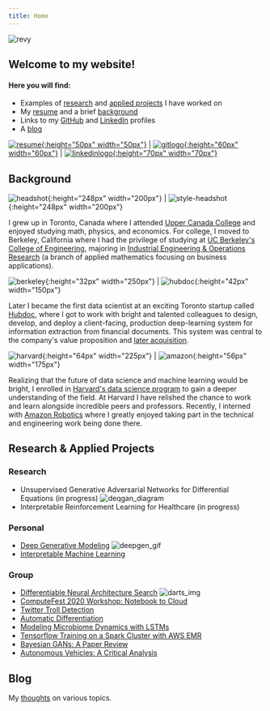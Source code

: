 ```yaml
---
title: Home
---
```


<!-- ![headshot](pics/headshot.jpg){:height="186px" width="150px"} | ![headshot_neuralstyle](pics/dylan_style.png){:height="186px" width="150px"} -->

![revy](pics/Revy.JPG)

## Welcome to my website!

#### Here you will find:
- Examples of [research](index.md#research) and [applied projects](index.md#applied) I have worked on
- My [resume](resume/resume.pdf) and a brief [background](index.md#background)
- Links to my [GitHub](https://github.com/dylanrandle) and [LinkedIn](https://linkedin.com/in/dylanrandle/) profiles
- A [blog](blog.md)

[![resume](pics/resume-clipart-icons-3.png){:height="50px" width="50px"}](resume/resume.pdf) | [![gitlogo](pics/GitHub-Mark.png){:height="60px" width="60px"}](https://github.com/dylanrandle) | [![linkedinlogo](pics/linkedin.png){:height="70px" width="70px"}](https://linkedin.com/in/dylanrandle/)

## Background

![headshot](pics/headshot.jpg){:height="248px" width="200px"} | ![style-headshot](pics/dylan_style.png){:height="248px" width="200px"}

<!-- ![style-headshot-gif](pics/dylan.gif){:height="248px" width="200px"} -->

I grew up in Toronto, Canada where I attended [Upper Canada College](https://www.ucc.on.ca/) and enjoyed studying math, physics, and economics. For college, I moved to Berkeley, California where I had the privilege of studying at [UC Berkeley's College of Engineering](https://engineering.berkeley.edu/), majoring in [Industrial Engineering & Operations Research](https://ieor.berkeley.edu/) (a branch of applied mathematics focusing on business applications).

![berkeley](pics/UCBEngineering_logo.png){:height="32px" width="250px"} | ![hubdoc](pics/hubdoc.png){:height="42px" width="150px"}

Later I became the first data scientist at an exciting Toronto startup called [Hubdoc](https://www.hubdoc.com/), where I got to work with bright and talented colleagues to design, develop, and deploy a client-facing, production deep-learning system for information extraction from financial documents. This system was central to the company's value proposition and [later acquisition](https://www.zdnet.com/article/xero-scoops-up-hubdoc-in-70-million-acquisition/).

![harvard](pics/H_SEAS_logo_RGB.jpg){:height="64px" width="225px"} | ![amazon](pics/amazon-robotics-logo-feature.jpg){:height="56px" width="175px"}

Realizing that the future of data science and machine learning would be bright, I enrolled in [Harvard's data science program](https://www.seas.harvard.edu/applied-computation/graduate-programs/masters-data-science) to gain a deeper understanding of the field. At Harvard I have relished the chance to work and learn alongside incredible peers and professors. Recently, I interned with [Amazon Robotics](https://www.amazonrobotics.com/#/) where I greatly enjoyed taking part in the technical and engineering work being done there.

## Research & Applied Projects

### Research
- Unsupervised Generative Adversarial Networks for Differential Equations (in progress)
![deqgan_diagram](pics/DEQGAN_diagram.png)
- Interpretable Reinforcement Learning for Healthcare (in progress)

### Personal
- [Deep Generative Modeling](https://github.com/dylanrandle/deepgen)
![deepgen_gif](https://github.com/dylanrandle/deepgen/blob/master/examples/gif_new_faces.gif?raw=true)
- [Interpretable Machine Learning](https://github.com/dylanrandle/pynterp)

### Group
- [Differentiable Neural Architecture Search](https://towardsdatascience.com/investigating-differentiable-neural-architecture-search-for-scientific-datasets-62899be8714e?source=friends_link&sk=bece331a719b31f24118c4b538b71d4f)
![darts_img](https://miro.medium.com/max/3200/0*2yeQXLShQeMR29WC)
- [ComputeFest 2020 Workshop: Notebook to Cloud](https://colab.research.google.com/drive/1HUxNsHqqTZ1FRuveu6SS6gr6lCVe6QqO)
- [Twitter Troll Detection](https://dylanrandle.github.io/troll_classification)
- [Automatic Differentiation](https://github.com/dylanrandle/autograd)
- [Modeling Microbiome Dynamics with LSTMs](https://github.com/dylanrandle/microbiome)
- [Tensorflow Training on a Spark Cluster with AWS EMR](https://github.com/dylanrandle/spark-tensorflow)
- [Bayesian GANs: A Paper Review](bayesgan.md)
- [Autonomous Vehicles: A Critical Analysis](safe_avs.md)

## Blog
My [thoughts](blog.md) on various topics.
